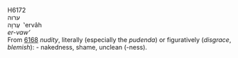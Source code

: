 <body>
  <p>H6172<br>  ערוה  <br> עֶרוָה  ‎  ‛ervâh  <br><i>er-vaw‘ </i><br>From <a href="h6168.htm">6168</a>  <i>nudity</i>, literally (especially the <i>pudenda</i>) or figuratively (<i>disgrace</i>, <i>blemish</i>): - nakedness, shame, unclean (-ness).<br></p>
 </body>
